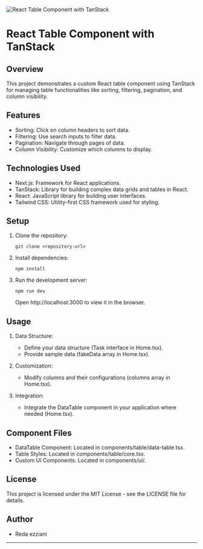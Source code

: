 <img src="/readme/cover.png" alt="React Table Component with TanStack" align="center" />

React Table Component with TanStack
===================================

Overview
--------
This project demonstrates a custom React table component using TanStack for managing table functionalities like sorting, filtering, pagination, and column visibility.

Features
--------
- Sorting: Click on column headers to sort data.
- Filtering: Use search inputs to filter data.
- Pagination: Navigate through pages of data.
- Column Visibility: Customize which columns to display.

Technologies Used
-----------------
- Next.js: Framework for React applications.
- TanStack: Library for building complex data grids and tables in React.
- React: JavaScript library for building user interfaces.
- Tailwind CSS: Utility-first CSS framework used for styling.

Setup
-----
1. Clone the repository:
   ```
   git clone <repository-url>
   ```

2. Install dependencies:
   ```
   npm install
   ```

3. Run the development server:
   ```
   npm run dev
   ```
   Open http://localhost:3000 to view it in the browser.

Usage
-----
1. Data Structure:
   - Define your data structure (Task interface in Home.tsx).
   - Provide sample data (fakeData array in Home.tsx).

2. Customization:
   - Modify columns and their configurations (columns array in Home.tsx).

3. Integration:
   - Integrate the DataTable component in your application where needed (Home.tsx).

Component Files
---------------
- DataTable Component: Located in components/table/data-table.tsx.
- Table Styles: Located in components/table/core.tsx.
- Custom UI Components: Located in components/ui/.

License
-------
This project is licensed under the MIT License - see the LICENSE file for details.

Author
------
- Reda ezziani 

---
